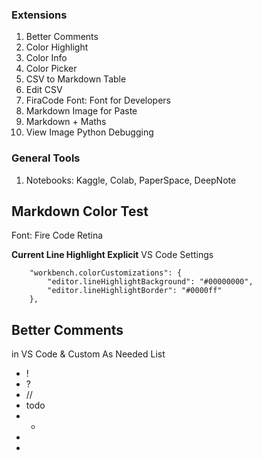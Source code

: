 

### Extensions
1. Better Comments
2. Color Highlight
3. Color Info
4. Color Picker
5. CSV to Markdown Table
6. Edit CSV
7. FiraCode Font: Font for Developers
8. Markdown Image for Paste
9. Markdown + Maths
10. View Image Python Debugging

### General Tools
1. Notebooks: Kaggle, Colab, PaperSpace, DeepNote

## Markdown Color Test



Font: Fire Code Retina

**Current Line Highlight Explicit**
VS Code Settings
```
    "workbench.colorCustomizations": {
        "editor.lineHighlightBackground": "#00000000",
        "editor.lineHighlightBorder": "#0000ff"
    },
```

## Better Comments 

in VS Code & Custom As Needed
List
- !
- ?
- //
- todo
- *
- 
- 